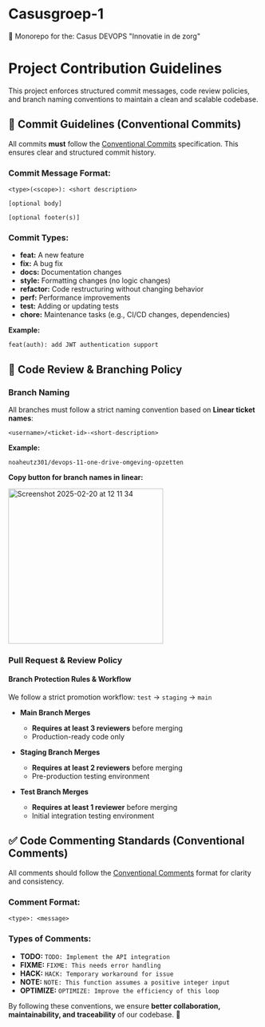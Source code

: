 # Casusgroep-1
🤖 Monorepo for the: Casus DEVOPS "Innovatie in de zorg"

# Project Contribution Guidelines

This project enforces structured commit messages, code review policies, and branch naming conventions to maintain a clean and scalable codebase.

## 📌 Commit Guidelines (Conventional Commits)

All commits **must** follow the [Conventional Commits](https://www.conventionalcommits.org/en/v1.0.0/#summary) specification. This ensures clear and structured commit history.

### **Commit Message Format:**
```plaintext
<type>(<scope>): <short description>

[optional body]

[optional footer(s)]
```
### **Commit Types:**
- **feat:** A new feature
- **fix:** A bug fix
- **docs:** Documentation changes
- **style:** Formatting changes (no logic changes)
- **refactor:** Code restructuring without changing behavior
- **perf:** Performance improvements
- **test:** Adding or updating tests
- **chore:** Maintenance tasks (e.g., CI/CD changes, dependencies)

**Example:**
```plaintext
feat(auth): add JWT authentication support
```

## 💬 Code Review & Branching Policy

### **Branch Naming**
All branches must follow a strict naming convention based on **Linear ticket names**:
```plaintext
<username>/<ticket-id>-<short-description>
```
**Example:**
```plaintext
noaheutz301/devops-11-one-drive-omgeving-opzetten
```
**Copy button for branch names in linear:**

<img width="310" alt="Screenshot 2025-02-20 at 12 11 34" src="https://github.com/user-attachments/assets/64e01762-eb2a-4668-9924-3dd1d3bfa889" />


### **Pull Request & Review Policy**
#### **Branch Protection Rules & Workflow**
We follow a strict promotion workflow: `test` → `staging` → `main`

- **Main Branch Merges**
  - **Requires at least 3 reviewers** before merging
  - Production-ready code only

- **Staging Branch Merges**
  - **Requires at least 2 reviewers** before merging
  - Pre-production testing environment

- **Test Branch Merges**
  - **Requires at least 1 reviewer** before merging
  - Initial integration testing environment

## ✅ Code Commenting Standards (Conventional Comments)
All comments should follow the [Conventional Comments](https://conventionalcomments.org/) format for clarity and consistency.

### **Comment Format:**
```plaintext
<type>: <message>
```
### **Types of Comments:**
- **TODO:** `TODO: Implement the API integration`
- **FIXME:** `FIXME: This needs error handling`
- **HACK:** `HACK: Temporary workaround for issue`
- **NOTE:** `NOTE: This function assumes a positive integer input`
- **OPTIMIZE:** `OPTIMIZE: Improve the efficiency of this loop`

By following these conventions, we ensure **better collaboration, maintainability, and traceability** of our codebase. 🚀

